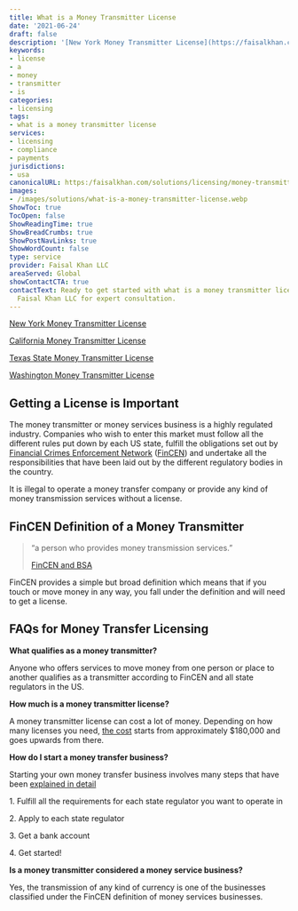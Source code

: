 ```yaml
---
title: What is a Money Transmitter License
date: '2021-06-24'
draft: false
description: '[New York Money Transmitter License](https://faisalkhan.com/services/money-transfer-license-money-transmitter-license/us-money-transmitter-license/mon...'
keywords:
- license
- a
- money
- transmitter
- is
categories:
- licensing
tags:
- what is a money transmitter license
services:
- licensing
- compliance
- payments
jurisdictions:
- usa
canonicalURL: https:/faisalkhan.com/solutions/licensing/money-transmitter-license-mtl/what-is-a-money-transmitter-license/
images:
- /images/solutions/what-is-a-money-transmitter-license.webp
ShowToc: true
TocOpen: false
ShowReadingTime: true
ShowBreadCrumbs: true
ShowPostNavLinks: true
ShowWordCount: false
type: service
provider: Faisal Khan LLC
areaServed: Global
showContactCTA: true
contactText: Ready to get started with what is a money transmitter license? Contact
  Faisal Khan LLC for expert consultation.
---
```


[New York Money Transmitter License](https://faisalkhan.com/services/money-transfer-license-money-transmitter-license/us-money-transmitter-license/money-transmitter-license-new-york/)

[California Money Transmitter License](https://faisalkhan.com/services/money-transfer-license-money-transmitter-license/us-money-transmitter-license/money-transmitter-license-california/)

[Texas State Money Transmitter License ](https://faisalkhan.com/services/money-transfer-license-money-transmitter-license/us-money-transmitter-license/money-transmitter-license-texas/)

[Washington Money Transmitter License ](https://faisalkhan.com/services/money-transfer-license-money-transmitter-license/us-money-transmitter-license/money-transmitter-license-washington-dc/)

## Getting a License is Important

The money transmitter or money services business is a highly regulated industry. Companies who wish to enter this market must follow all the different rules put down by each US state, fulfill the obligations set out by [Financial Crimes Enforcement Network](https://faisalkhan.com/knowledge-hub/resources-and-references/financial-crimes-enforcement-network-fincen/) ([FinCEN](https://faisalkhan.com/knowledge-hub/resources-and-references/financial-crimes-enforcement-network-fincen/)) and undertake all the responsibilities that have been laid out by the different regulatory bodies in the country.

It is illegal to operate a money transfer company or provide any kind of money transmission services without a license.

## FinCEN Definition of a Money Transmitter

> “a person who provides money transmission services.”
> 
> [FinCEN and BSA](https://www.federalregister.gov/documents/2011/07/21/2011-18309/bank-secrecy-act-regulations-definitions-and-other-regulations-relating-to-money-services-businesses)

FinCEN provides a simple but broad definition which means that if you touch or move money in any way, you fall under the definition and will need to get a license.

## FAQs for Money Transfer Licensing

**What qualifies as a money transmitter?**

Anyone who offers services to move money from one person or place to another qualifies as a transmitter according to FinCEN and all state regulators in the US.

**How much is a money transmitter license?**

A money transmitter license can cost a lot of money. Depending on how many licenses you need, [the cost](https://faisalkhan.com/solutions/licensing-regulatory-coverage/us-money-transmitter-license/money-transmitter-license-cost) starts from approximately $180,000 and goes upwards from there.

**How do I start a money transfer business?**

Starting your own money transfer business involves many steps that have been [explained in detail](https://faisalkhan.com/solutions/money-transfer-remittance-business/setup-money-transfer-business)

1\. Fulfill all the requirements for each state regulator you want to operate in

2\. Apply to each state regulator

3\. Get a bank account

4\. Get started!

**Is a money transmitter considered a money service business?**

Yes, the transmission of any kind of currency is one of the businesses classified under the FinCEN definition of money services businesses.